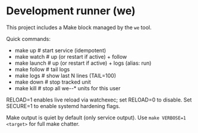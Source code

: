 <!-- BEGIN: we-readme -->
# Development runner (we)

This project includes a Make block managed by the `we` tool.

Quick commands:

- make up         # start service (idempotent)
- make watch      # up (or restart if active) + follow
- make launch     # up (or restart if active) + logs (alias: run)
- make follow     # tail logs
- make logs       # show last N lines (TAIL=100)
- make down       # stop tracked unit
- make kill       # stop all we-<service>-* units for this user

RELOAD=1 enables live reload via watchexec; set RELOAD=0 to disable. Set SECURE=1 to enable systemd hardening flags.

Make output is quiet by default (only service output). Use `make VERBOSE=1 <target>` for full make chatter.

<!-- END: we-readme -->
